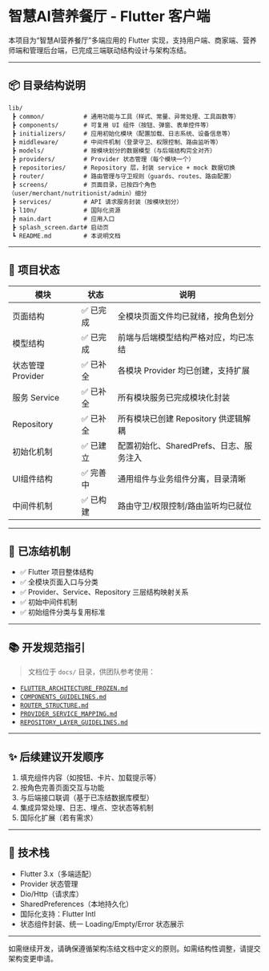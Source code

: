 
# 智慧AI营养餐厅 - Flutter 客户端

本项目为“智慧AI营养餐厅”多端应用的 Flutter 实现，支持用户端、商家端、营养师端和管理后台端，已完成三端联动结构设计与架构冻结。

---

## 📦 目录结构说明

```
lib/
 ┣ common/           # 通用功能与工具（样式、常量、异常处理、工具函数等）
 ┣ components/       # 可复用 UI 组件（按钮、弹窗、表单控件等）
 ┣ initializers/     # 应用初始化模块（配置加载、日志系统、设备信息等）
 ┣ middleware/       # 中间件机制（登录守卫、权限控制、路由监听等）
 ┣ models/           # 按模块划分的数据模型（与后端结构完全对齐）
 ┣ providers/        # Provider 状态管理（每个模块一个）
 ┣ repositories/     # Repository 层，封装 service + mock 数据切换
 ┣ router/           # 路由管理与守卫规则（guards、routes、路由配置）
 ┣ screens/          # 页面目录，已按四个角色（user/merchant/nutritionist/admin）细分
 ┣ services/         # API 请求服务封装（按模块划分）
 ┣ l10n/             # 国际化资源
 ┣ main.dart         # 应用入口
 ┣ splash_screen.dart# 启动页
 ┗ README.md         # 本说明文档
```

---

## 🔧 项目状态

| 模块            | 状态       | 说明                                     |
|-----------------|------------|------------------------------------------|
| 页面结构         | ✅ 已完成   | 全模块页面文件均已就绪，按角色划分       |
| 模型结构         | ✅ 已完成   | 前端与后端模型结构严格对应，均已冻结     |
| 状态管理 Provider| ✅ 已补全   | 各模块 Provider 均已创建，支持扩展       |
| 服务 Service     | ✅ 已补全   | 所有模块服务已完成模块化封装             |
| Repository       | ✅ 已补全   | 所有模块已创建 Repository 供逻辑解耦     |
| 初始化机制       | ✅ 已建立   | 配置初始化、SharedPrefs、日志、服务注入  |
| UI组件结构       | ✅ 完善中   | 通用组件与业务组件分离，目录清晰         |
| 中间件机制       | ✅ 已构建   | 路由守卫/权限控制/路由监听均已就位       |

---

## 🧩 已冻结机制

- ✅ Flutter 项目整体结构
- ✅ 全模块页面入口与分类
- ✅ Provider、Service、Repository 三层结构映射关系
- ✅ 初始中间件机制
- ✅ 初始组件分类与复用标准

---

## 📚 开发规范指引

> 文档位于 `docs/` 目录，供团队参考使用：

- [`FLUTTER_ARCHITECTURE_FROZEN.md`](docs/FLUTTER_ARCHITECTURE_FROZEN.md)
- [`COMPONENTS_GUIDELINES.md`](docs/COMPONENTS_GUIDELINES.md)
- [`ROUTER_STRUCTURE.md`](docs/ROUTER_STRUCTURE.md)
- [`PROVIDER_SERVICE_MAPPING.md`](docs/PROVIDER_SERVICE_MAPPING.md)
- [`REPOSITORY_LAYER_GUIDELINES.md`](docs/REPOSITORY_LAYER_GUIDELINES.md)

---

## ✨ 后续建议开发顺序

1. 填充组件内容（如按钮、卡片、加载提示等）
2. 按角色完善页面交互与功能
3. 与后端接口联调（基于已冻结数据库模型）
4. 集成异常处理、日志、埋点、空状态等机制
5. 国际化扩展（若有需求）

---

## 📌 技术栈

- Flutter 3.x（多端适配）
- Provider 状态管理
- Dio/Http（请求库）
- SharedPreferences（本地持久化）
- 国际化支持：Flutter Intl
- 状态组件封装、统一 Loading/Empty/Error 状态展示

---

如需继续开发，请确保遵循架构冻结文档中定义的原则。如需结构性调整，请提交架构变更申请。
